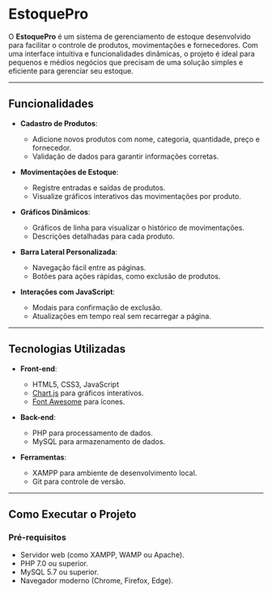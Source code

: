 # EstoquePro
O **EstoquePro** é um sistema de gerenciamento de estoque desenvolvido para facilitar o controle de produtos, movimentações e fornecedores. Com uma interface intuitiva e funcionalidades dinâmicas, o projeto é ideal para pequenos e médios negócios que precisam de uma solução simples e eficiente para gerenciar seu estoque.

---

## **Funcionalidades**

- **Cadastro de Produtos**:
  - Adicione novos produtos com nome, categoria, quantidade, preço e fornecedor.
  - Validação de dados para garantir informações corretas.

- **Movimentações de Estoque**:
  - Registre entradas e saídas de produtos.
  - Visualize gráficos interativos das movimentações por produto.

- **Gráficos Dinâmicos**:
  - Gráficos de linha para visualizar o histórico de movimentações.
  - Descrições detalhadas para cada produto.

- **Barra Lateral Personalizada**:
  - Navegação fácil entre as páginas.
  - Botões para ações rápidas, como exclusão de produtos.

- **Interações com JavaScript**:
  - Modais para confirmação de exclusão.
  - Atualizações em tempo real sem recarregar a página.

---

## **Tecnologias Utilizadas**

- **Front-end**:
  - HTML5, CSS3, JavaScript
  - [Chart.js](https://www.chartjs.org/) para gráficos interativos.
  - [Font Awesome](https://fontawesome.com/) para ícones.

- **Back-end**:
  - PHP para processamento de dados.
  - MySQL para armazenamento de dados.

- **Ferramentas**:
  - XAMPP para ambiente de desenvolvimento local.
  - Git para controle de versão.

---

## **Como Executar o Projeto**

### **Pré-requisitos**
- Servidor web (como XAMPP, WAMP ou Apache).
- PHP 7.0 ou superior.
- MySQL 5.7 ou superior.
- Navegador moderno (Chrome, Firefox, Edge).


